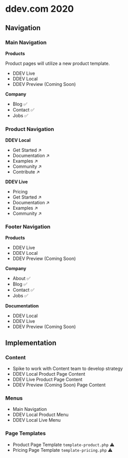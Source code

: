 # ddev.com 2020

## Navigation

### Main Navigation

**Products**

Product pages will utilize a new product template.

- DDEV Live
- DDEV Local
- DDEV Preview (Coming Soon)

**Company**

- Blog ✅
- Contact ✅
- Jobs ✅

### Product Navigation

**DDEV Local**

- Get Started ↗️
- Documentation ↗️
- Examples ↗️
- Community ↗️
- Contribute ↗️

**DDEV Live**

- Pricing
- Get Started ↗️
- Documentation ↗️
- Examples ↗️
- Community ↗️

### Footer Navigation

**Products**

- DDEV Live
- DDEV Local
- DDEV Preview (Coming Soon)

**Company**

- About ✅
- Blog ✅
- Contact ✅
- Jobs ✅

**Documentation**

- DDEV Local
- DDEV Live
- DDEV Preview (Coming Soon)

## Implementation

### Content

- Spike to work with Content team to develop strategy
- DDEV Local Product Page Content
- DDEV Live Product Page Content
- DDEV Preview (Coming Soon) Page Content

### Menus

- Main Navigation
- DDEV Local Product Menu
- DDEV Local Live Menu

### Page Templates

- Product Page Template `template-product.php` ⚠️
- Pricing Page Template `template-pricing.php` ⚠️